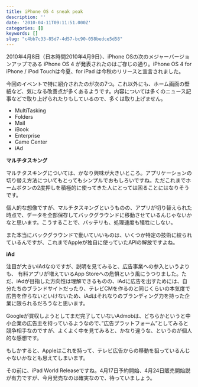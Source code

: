 ```yaml
---
title: iPhone OS 4 sneak peak
description: ''
date: '2010-04-11T09:11:51.000Z'
categories: []
keywords: []
slug: "c4bb7c33-85d7-4d57-bc90-058bedce5d58"
---
```

2010年4月8日（日本時間2010年4月9日）、iPhone OSの次のメジャーバージョンアップである iPhone OS 4 が発表されたのはご存じの通り。iPhone OS 4 for iPhone / iPod Touchは今夏、for iPad は今秋のリリースと宣言されました。

今回のイベントで特に紹介されたのが次の7つ。これ以外にも、ホーム画面の壁紙など、気になる改善点が多くあるようです。内容については多くのニュース記事などで取り上げられたりもしているので、多くは取り上げません。

*   MultiTasking
*   Folders
*   Mail
*   iBook
*   Enterprise
*   Game Center
*   iAd

**マルチタスキング**

マルチタスキングについては、かなり興味が大きいところ。アプリケーションの切り替え方法についてもとってもシンプルでおもしろいですね。ただこれまでホームボタンの2度押しを積極的に使ってきた人にとっては困ることにはなりそうです。

個人的な想像ですが、マルチタスキングというものの、アプリが切り替えられた時点で、データを全部保存してバックグラウンドに移動させているんじゃないかなと思います。こうすることで、バッテリも、処理速度も犠牲にしない。

また本当にバックグラウンドで動いていいものは、いくつか特定の技術に絞られているんですが、これまでAppleが独自に使っていたAPIの解放ですよね。

**iAd**

注目が大きいiAdなのですが、説明を見てみると、広告事業への参入というよりも、 有料アプリが増えているApp Storeへの危惧という風にうつりました。ただ、iAdが目指した方向性は理解できるものの、iAdに広告を出すためには、自分たちのブランドサイトだったり、テレビCMを作るのと同じくらいの本気度で広告を作らないといけないため、iAdはそれなりのブランディング力を持った企業に限られるだろうなと思います。

Googleが買収しようとしてまだ完了していないAdmobは、どちらかというと中小企業の広告主を持っているようなので、”広告プラットフォーム”としてみると競争相手なのですが、よくよく中を見てみると、かなり違うな、というのが個人的な感想です。

もしかすると、Appleはこれを持って、テレビ広告からの移動を狙っているんじゃないかなとも思えてしまいます。

その前に、iPad World Releaseですね。4月17日予約開始、4月24日販売開始説が有力ですが、今月発売なのは確実なので、待っていましょう。